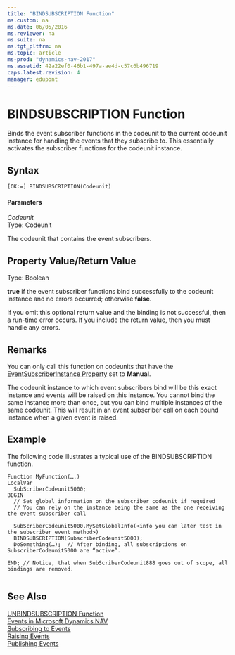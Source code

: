 ```yaml
---
title: "BINDSUBSCRIPTION Function"
ms.custom: na
ms.date: 06/05/2016
ms.reviewer: na
ms.suite: na
ms.tgt_pltfrm: na
ms.topic: article
ms-prod: "dynamics-nav-2017"
ms.assetid: 42a22ef0-46b1-497a-ae4d-c57c6b496719
caps.latest.revision: 4
manager: edupont
---
```

# BINDSUBSCRIPTION Function
Binds the event subscriber functions in the codeunit to the current codeunit instance for handling the events that they subscribe to. This essentially activates the subscriber functions for the codeunit instance.  
  
## Syntax  
  
```  
[OK:=] BINDSUBSCRIPTION(Codeunit)  
```  
  
#### Parameters  
 *Codeunit*  
 Type: Codeunit  
  
 The codeunit that contains the event subscribers.  
  
## Property Value/Return Value  
 Type: Boolean  
  
 **true** if the event subscriber functions bind successfully to the codeunit instance and no errors occurred; otherwise **false**.  
  
 If you omit this optional return value and the binding is not successful, then a run\-time error occurs. If you include the return value, then you must handle any errors.  
  
## Remarks  
 You can only call this function on codeunits that have the [EventSubscriberInstance Property](EventSubscriberInstance-Property.md) set to **Manual**.  
  
 The codeunit instance to which event subscribers bind will be this exact instance and events will be raised on this instance. You cannot bind the same instance more than once, but you can bind multiple instances of the same codeunit. This will result in an event subscriber call on each bound instance when a given event is raised.  
  
## Example  
 The following code illustrates a typical use of the BINDSUBSCRIPTION function.  
  
```  
Function MyFunction(….)  
LocalVar  
  SubScriberCodeunit5000;  
BEGIN  
  // Set global information on the subscriber codeunit if required  
  // You can rely on the instance being the same as the one receiving the event subscriber call  
  
  SubScriberCodeunit5000.MySetGlobalInfo(<info you can later test in the subscriber event method>)  
  BINDSUBSCRIPTION(SubscriberCodeunit5000);  
  DoSomething(…);  // After binding, all subscriptions on SubscriberCodeunit5000 are “active”.  
  
END; // Notice, that when SubScriberCodeunit888 goes out of scope, all bindings are removed.  
  
```  
  
## See Also  
 [UNBINDSUBSCRIPTION Function](UNBINDSUBSCRIPTION-Function.md)   
 [Events in Microsoft Dynamics NAV](Events-in-Microsoft-Dynamics-NAV.md)   
 [Subscribing to Events](Subscribing-to-Events.md)   
 [Raising Events](Raising-Events.md)   
 [Publishing Events](Publishing-Events.md)